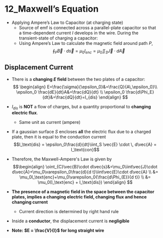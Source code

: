 # 12_Maxwell’s Equation
- Applying Ampere’s Law to Capacitor (at charging state)
    - Source of emf is connected across a parallel-plate capacitor so that a time-dependent current $I$ develops in the wire. During the transient-state of charging a capacitor:
    - Using Ampere’s Law to calculate the magnetic field around path $P$,
$$
\oint_P \vec{B}\cdot d \vec{s}=\mu_0I_{enc}=\mu_0\iint_S \vec{J}\cdot d\vec{A}
$$
## Displacement Current
- There is a **changing $E$ field** between the two plates of a capacitor:
$$
\begin{align}
E=\frac{\sigma}{\epsilon_0}&=\frac{Q}{A\,\epsilon_0}\\
\epsilon_0 \frac{dE}{dt}A&=\frac{dQ}{dt} \\
\epsilon_0 \frac{d\Phi_E}{dt}&=\frac{dQ}{dt}=I_{dis}
\end{align}
$$
- $I_{dis}$ is **NOT** a flow of charges, but a quantity proportional to **changing electric flux**.
    - Same unit as current (ampere)
- If a gaussian surface $S$ encloses **all** the electric flux due to a charged plate, then it is equal to the conduction current
 $$I_\text{dis} = \epsilon_0\frac{d}{dt}\iint_S \vec{E} \cdot \, d\vec{A} = I_\text{con}$$

- Therefore, the Maxwell-Ampere's Law is given by
 $$\begin{align}
\oint_{C}\vec{B}\cdot d\vec{s}&=\mu_0\iint\vec{J}\cdot d\vec{A}+\mu_0\varepsilon_0\frac{d}{d t}\iint\vec{E}\cdot d\vec{A} \\
&= \mu_0I_\text{enc}+\mu_0\varepsilon_0{\frac{d\Phi_{E}}{d t}} \\
&= \mu_0(I_\text{enc} + I_\text{dis})
\end{align}
$$

- **The presence of a magnetic field in the space between the capacitor plates, implies a changing electric field, changing flux and hence changing current**
     - Current direction is determined by right hand rule
- Inside a **conductor**, the displacement current is **negligible**
- **Note: $E = \frac{V}{l}$ for long straight wire**